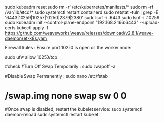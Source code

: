 sudo kubeadm reset
sudo rm -rf /etc/kubernetes/manifests/*
sudo rm -rf /var/lib/etcd/*
sudo systemctl restart containerd
sudo netstat -tuln | grep -E '6443|10259|10257|10250|2379|2380'
sudo lsof -i :6443
sudo lsof -i :10259
sudo kubeadm init --control-plane-endpoint "192.168.2.166:6443" --upload-certs
kubectl apply -f https://github.com/weaveworks/weave/releases/download/v2.8.1/weave-daemonset-k8s.yaml
  
  Firewall Rules :
Ensure port 10250 is open on the worker node:

sudo ufw allow 10250/tcp

#check
#Turn Off Swap Temporarily :
sudo swapoff -a

#Disable Swap Permanently :
sudo nano /etc/fstab
# /swap.img       none    swap    sw      0       0

#Once swap is disabled, restart the kubelet service:
sudo systemctl daemon-reload
sudo systemctl restart kubelet